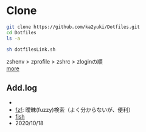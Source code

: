 # Clone
```zsh
git clone https://github.com/ka2yuki/Dotfiles.git
cd Dotfiles
ls -a

sh dotfilesLink.sh
```


zshenv > zprofile > zshrc > zloginの順  
[more](https://qiita.com/muran001/items/7b104d33f5ea3f75353f)


## Add.log
- 
- [fzf](https://github.com/jethrokuan/fzf): 曖昧(fuzzy)検索（よく分からないが、便利）
- [fish](https://fishshell.com/)
- 2020/10/18


